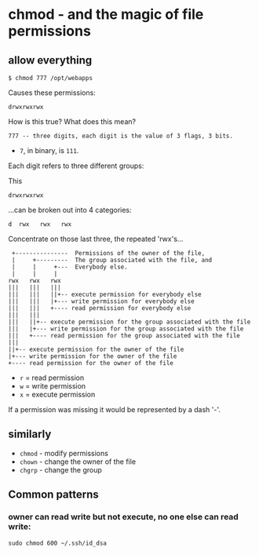 ﻿# chmod - and the magic of file permissions

## allow everything

	$ chmod 777 /opt/webapps

Causes these permissions:

	drwxrwxrwx

How is this true? What does this mean?

	777 -- three digits, each digit is the value of 3 flags, 3 bits.

- `7`, in binary, is `111`.

Each digit refers to three different groups:

This

	drwxrwxrwx

...can be broken out into 4 categories:

	d  rwx   rwx   rwx

Concentrate on those last three, the repeated 'rwx's...

	 +---------------  Permissions of the owner of the file,
	 |     +---------  The group associated with the file, and
	 |     |     +---  Everybody else.
	 |     |     |
	rwx   rwx   rwx
	|||   |||   |||
	|||   |||   ||+-- execute permission for everybody else
	|||   |||   |+--- write permission for everybody else
	|||   |||   +---- read permission for everybody else
	|||   |||
	|||   ||+-- execute permission for the group associated with the file
	|||   |+--- write permission for the group associated with the file
	|||   +---- read permission for the group associated with the file
	|||
	||+-- execute permission for the owner of the file
	|+--- write permission for the owner of the file
	+---- read permission for the owner of the file

- `r` = read permission
- `w` = write permission
- `x` = execute permission

If a permission was missing it would be represented by a dash '-'.

## similarly

- `chmod` - modify permissions
- `chown` - change the owner of the file
- `chgrp` - change the group

## Common patterns

### owner can read write but not execute, no one else can read write:

	sudo chmod 600 ~/.ssh/id_dsa